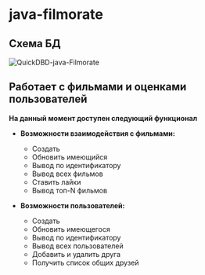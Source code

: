# java-filmorate

## **Схема БД**

![QuickDBD-java-Filmorate](https://github.com/user-attachments/assets/2e4d57cd-5dc2-4880-bafd-ddccb68f79b8)

## **Работает с фильмами и оценками пользователей**
**На данный момент доступен следующий функционал**
- **Возможности взаимодействия с фильмами:**
    * Создать
    * Обновить имеющийся
    * Вывод по идентификатору
    * Вывод всех фильмов
    * Ставить лайки
    * Вывод топ-N фильмов

- **Возможности пользователей:**
    * Создать
    * Обновить имеющегося
    * Вывод по идентификатору
    * Вывод всех пользователей
    * Добавить и удалить друга
    * Получить список общих друзей
